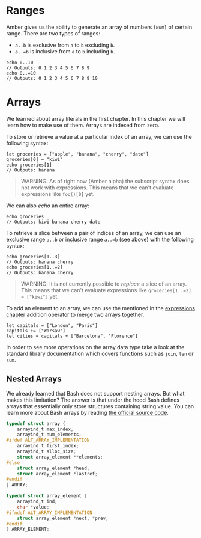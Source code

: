 # Ranges

Amber gives us the ability to generate an array of numbers `[Num]` of certain range. There are two types of ranges:
- `a..b` is exclusive from `a` to `b` excluding `b`.
- `a..=b` is inclusive from `a` to `b` including `b`.

```ab
echo 0..10
// Outputs: 0 1 2 3 4 5 6 7 8 9
echo 0..=10
// Outputs: 0 1 2 3 4 5 6 7 8 9 10
```

# Arrays

We learned about array literals in the first chapter. In this chapter we will learn how to make use of them. Arrays are indexed from zero.

To store or retrieve a value at a particular index of an array, we can use the following syntax:

```ab
let groceries = ["apple", "banana", "cherry", "date"]
groceries[0] = "kiwi"
echo groceries[1]
// Outputs: banana
```

> WARNING: As of right now (Amber alpha) the subscript syntax does not work with expressions. This means that we can't evaluate expressions like `foo()[0]` yet.

We can also _echo_ an entire array:

```ab
echo groceries
// Outputs: kiwi banana cherry date
```

To retrieve a slice between a pair of indices of an array, we can use an exclusive range `a..b` or inclusive range `a..=b` (see above) with the following syntax:

```ab
echo groceries[1..3]
// Outputs: banana cherry
echo groceries[1..=2]
// Outputs: banana cherry
```

> WARNING: It is not currently possible to *replace* a slice of an array. This means that we can't evaluate expressions like `groceries[1..=2] = ["kiwi"]` yet.

To add an element to an array, we can use the mentioned in the [expressions chapter](/basic_syntax/expressions) addition operator to merge two arrays together.

```ab
let capitals = ["London", "Paris"]
capitals += ["Warsaw"]
let cities = capitals + ["Barcelona", "Florence"]
```

In order to see more operations on the array data type take a look at the standard library documentation which covers functions such as `join`, `len` or `sum`.

## Nested Arrays

We already learned that Bash does not support nesting arrays. But what makes this limitation? The answer is that under the hood Bash defines arrays that essentially only store structures containing string value. You can learn more about Bash arrays by reading [the official source code](https://git.savannah.gnu.org/cgit/bash.git/tree/array.h).

```c
typedef struct array {
    arrayind_t max_index;
    arrayind_t num_elements;
#ifdef ALT_ARRAY_IMPLEMENTATION
    arrayind_t first_index;
    arrayind_t alloc_size;
    struct array_element **elements;
#else
    struct array_element *head;
    struct array_element *lastref;
#endif
} ARRAY;

typedef struct array_element {
    arrayind_t ind;
    char *value;
#ifndef ALT_ARRAY_IMPLEMENTATION
    struct array_element *next, *prev;
#endif
} ARRAY_ELEMENT;
```
